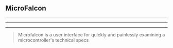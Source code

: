 ## MicroFalcon
___
___
___
  
> Microfalcon is a user interface for quickly and painlessly examining a microcontroller's technical specs 
